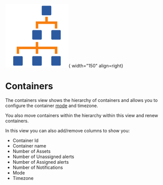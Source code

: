 ![Containers](../images/concept_containers.png){ width="150" align=right}

# Containers

The containers view shows the hierarchy of containers and allows you to configure the container [mode](modes.md) and timezone.

You also move containers within the hierarchy within this view and renew containers.

In this view you can also add/remove columns to show you:

* Container Id
* Container name
* Number of Assets
* Number of Unassigned alerts
* Number of Assigned alerts
* Number of Notifications
* Mode
* Timezone